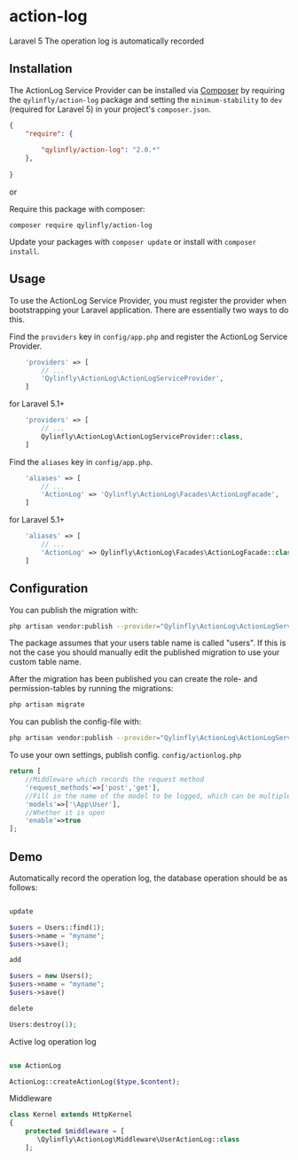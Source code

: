 # action-log
Laravel 5 The operation log is automatically recorded


## Installation

The ActionLog Service Provider can be installed via [Composer](http://getcomposer.org) by requiring the
`qylinfly/action-log` package and setting the `minimum-stability` to `dev` (required for Laravel 5) in your
project's `composer.json`.

```json
{
    "require": {
       
        "qylinfly/action-log": "2.0.*"
    },
   
}
```

or

Require this package with composer:
```
composer require qylinfly/action-log 
```

Update your packages with ```composer update``` or install with ```composer install```.



## Usage

To use the ActionLog Service Provider, you must register the provider when bootstrapping your Laravel application. There are
essentially two ways to do this.

Find the `providers` key in `config/app.php` and register the ActionLog Service Provider.

```php
    'providers' => [
        // ...
        'Qylinfly\ActionLog\ActionLogServiceProvider',
    ]
```
for Laravel 5.1+
```php
    'providers' => [
        // ...
        Qylinfly\ActionLog\ActionLogServiceProvider::class,
    ]
```

Find the `aliases` key in `config/app.php`.

```php
    'aliases' => [
        // ...
        'ActionLog' => 'Qylinfly\ActionLog\Facades\ActionLogFacade',
    ]
```
for Laravel 5.1+
```php
    'aliases' => [
        // ...
        'ActionLog' => Qylinfly\ActionLog\Facades\ActionLogFacade::class,
    ]
```



## Configuration

You can publish the migration with:
```bash
php artisan vendor:publish --provider="Qylinfly\ActionLog\ActionLogServiceProvider" --tag="migrations"
```

The package assumes that your users table name is called "users". If this is not the case
you should manually edit the published migration to use your custom table name.

After the migration has been published you can create the role- and permission-tables by
running the migrations:

```bash
php artisan migrate
```

You can publish the config-file with:
```bash
php artisan vendor:publish --provider="Qylinfly\ActionLog\ActionLogServiceProvider" --tag="config"
```
To use your own settings, publish config.
`config/actionlog.php`
```php
return [
    //Middleware which records the request method
    'request_methods'=>['post','get'],
    //Fill in the name of the model to be logged, which can be multiple
    'models'=>['\App\User'],
    //Whether it is open
    'enable'=>true
];
```


## Demo
Automatically record the operation log, the database operation should be as follows:
```php

update

$users = Users::find(1);
$users->name = "myname";
$users->save();

add

$users = new Users();
$users->name = "myname";
$users->save()

delete

Users:destroy(1);

```

Active log operation log

```php

use ActionLog

ActionLog::createActionLog($type,$content);

```

Middleware

```php
class Kernel extends HttpKernel
{
    protected $middleware = [
       \Qylinfly\ActionLog\Middleware\UserActionLog::class
    ];
```